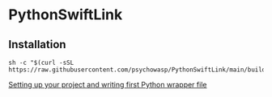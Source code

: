 # PythonSwiftLink

 ## Installation
 ```
sh -c "$(curl -sSL https://raw.githubusercontent.com/psychowasp/PythonSwiftLink/main/build_files/swiftlink_tool.sh)"
```

[Setting up your project and writing first Python wrapper file](https://github.com/psychowasp/PythonSwiftLink/tree/main/examples/0%20Getting%20Started)

